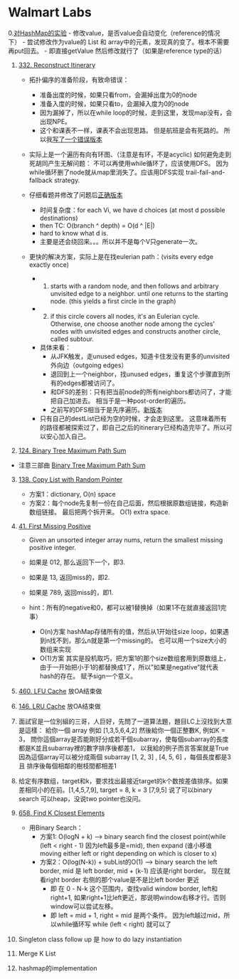# Walmart Labs
0.[对HashMap的实验](./HashMapExperiment.java)
    - 修改value，是否value会自动变化（reference的情况下）
        - 尝试修改作为value的 List 和 array中的元素，发现真的变了。根本不需要再put回去。
    - 即直接getValue 然后修改就行了（如果是reference type的话）

1. [332. Reconstruct Itinerary](https://leetcode.com/problems/reconstruct-itinerary/)
    - 拓扑偏序的准备阶段，有致命错误：
        - 准备出度的时候，如果只看from，会漏掉出度为0的node
        - 准备入度的时候，如果只看to，会漏掉入度为0的node
        - 因为漏掉了，所以在while loop的时候，走到这里，发现map没有，会出现NPE。
        - 这个和课表不一样，课表不会出现思路。 但是航班是会有死路的。 所以我[写了一个错误版本](./ReconstructItinerary_Wrong.java)
    - 实际上是一个遍历有向有环图、（注意是有环，不是acyclic) 如何避免走到死胡同产生无解问题： 不可以再使用while循环了，应该使用DFS。
          因为while循环删了node就从map里消失了。应该用DFS实现 trail-fail-and-fallback strategy.
    - 仔细看题并修改了问题后[正确版本](./ReconstructItinerary.java) 
        - 时间复杂度：for each Vi, we have d choices (at most d possible destinations)
        - then TC: O(branch ^ depth) = O(d ^ |E|)
        - hard to know what d is.
        - 主要是还会绕回来。。。所以并不是每个V只generate一次。
    
    - 更快的解决方案，实际上是在找eulerian path：(visits every edge exactly once)
        - 1. starts with a random node, and then follows and arbitrary unvisited edge to a neighbor. until one returns to the starting node. (this yields a first circle in the graph)
        - 2. if this circle covers all nodes, it's an Eulerian cycle. Otherwise, one choose another node among the cycles' nodes with unvisited edges and constructs another circle, called subtour.
        - 具体来看：
            - 从JFK触发，走unused edges，知道卡住发没有更多的unvisited外向边（outgoing edges）
            - 退回到上一个neighbor，找unused edges，重复这个步骤直到所有的edges都被访问了。 
            - 和DFS的差别：只有把当前node的所有neighbors都访问了，才能把自己加进去。 相当于是一种post-order的遍历。
            - 之前写的DFS相当于是先序遍历。[新版本](./ReconstructItinerary_new.java)
        - 只有自己的destList已经为空的时候，才会走到这里。 这意味着所有的路径都被探索过了，即自己之后的itinerary已经构造完毕了。所以可以安心加入自己。

2. [124. Binary Tree Maximum Path Sum](https://leetcode.com/problems/binary-tree-maximum-path-sum/)
- 注意三部曲 [Binary Tree Maximum Path Sum](./BinaryTreeMaximumPathSum.java)

3. [138. Copy List with Random Pointer](https://leetcode.com/problems/copy-list-with-random-pointer/)
    - 方案1：dictionary, O(n) space
    - 方案2：每个node先复制一份在自己后面，然后根据原数组链接，构造新数组链接。 最后把两个拆开来。 O(1) extra space.

4. [41. First Missing Positive](https://leetcode.com/problems/first-missing-positive/)
    - Given an unsorted integer array nums, return the smallest missing positive integer.
    - 如果是 012, 那么返回下一个，即3.
    - 如果是 13, 返回miss的，即2.
    - 如果是 789, 返回miss的，即1.
    
    - hint：所有的negative和0，都可以被1替换掉（如果1不在就直接返回1完事）
        - O(n)方案 hashMap存储所有的值，然后从1开始往size loop，如果遇到n找不到，那么n就是第一个missing的。 也可以用一个size大小的数组来实现
        - O(1)方案 其实是投机取巧，把方案1的那个size数组套用到原数组上，由于一开始把小于1的都替换成1了，所以”如果是negative“就代表hash的存在。 赋予sign一个意义。
5. [460. LFU Cache](https://leetcode-cn.com/problems/lfu-cache/solution/lfuhuan-cun-by-leetcode-solution/)
    放OA结束做

6. [146. LRU Cache](https://leetcode-cn.com/problems/lru-cache/solution/)
    放OA结束做
   
7. []()面試官是一位別組的三哥，人巨好，先問了一道算法題，題目LC上沒找到大意是這樣：
給你一個 array 例如 [1,3,5,6,4,2] 然後給你一個正整數K, 例如K = 3，
問你這個array是否能剛好分成若干個subarray，使每個subarray的長度都是K並且subarray裡的數字排序後都差1，
以我給的例子而言答案就是True因為這個array可以被分成兩個 subarray [1, 2, 3] , [4, 5, 6] ，每個長度都是3且
排序後每個相鄰的樹枝間都相差1


8. 给定有序数组，target和k，要求找出最接近target的k个数按差值排序。如果差相同小的在前。[1,4,5,7,9], target = 8, k = 3 [7,9,5]   说了可以binary search 可以heap，没说two pointer也没问。


9. [658. Find K Closest Elements](https://leetcode.com/problems/find-k-closest-elements/)
    - 用Binary Search：
        - 方案1: O(logN + k) --> binary search find the closest point(while (left < right - 1) 因为left最多是=mid), then expand (谁小移谁 moving either left or right depending on which is closer to x)
        - 方案2：O(log(N-k)) + subList的O(1) --> binary search the left border, mid 是 left border, mid + (k-1) 应该是right border。 现在就看right border 右侧的那个value是不是比left border 更近
            - 即 在 0 - N-k 这个范围内，查找valid window border, left和right+1, 如果right+1比left更近，那说明window右移才行。否则window可以尝试左移。
            - 即 left = mid + 1, right = mid 是两个条件。 因为left越过mid，所以while循环写 while (left < right) 就可以了
10. Singleton class follow up 是 how to do lazy instantiation

11. Merge K List

12. hashmap的implemen‍‍‌‌‌‌‍‌‍‍‌‌‌‌‌‍‌‌‌tation
